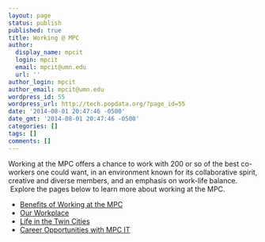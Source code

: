 ```yaml
---
layout: page
status: publish
published: true
title: Working @ MPC
author:
  display_name: mpcit
  login: mpcit
  email: mpcit@umn.edu
  url: ''
author_login: mpcit
author_email: mpcit@umn.edu
wordpress_id: 55
wordpress_url: http://tech.popdata.org/?page_id=55
date: '2014-08-01 20:47:46 -0500'
date_gmt: '2014-08-01 20:47:46 -0500'
categories: []
tags: []
comments: []
---
```

<p>Working at the MPC offers a chance to work with 200 or so of the best co-workers one could&nbsp;want, in an environment known for its collaborative spirit, creative and diverse members, and an emphasis on work-life balance. &nbsp;Explore the pages below to learn more about working at the MPC.</p>
<ul>
<li><a title="Benefits of Working at the MPC" href="http://tech.popdata.org/working-mpc/benefits-of-working-at-the-mpc/">Benefits&nbsp;of Working at the MPC</a></li>
<li><a title="Our Workplace" href="http://tech.popdata.org/working-mpc/our-workplace/">Our Workplace</a></li>
<li><a title="Twin Cities Life" href="http://tech.popdata.org/working-mpc/twin-cities-life/">Life in the Twin Cities</a></li>
<li><a title="Career Opportunities" href="http://tech.popdata.org/working-mpc/career-opportunities/">Career Opportunities with MPC IT</a></li><br />
</ul></p>
